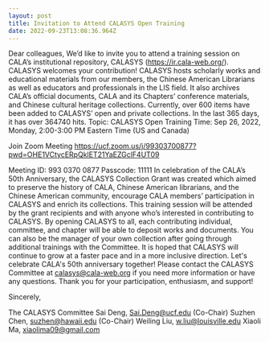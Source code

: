 ```yaml
---
layout: post
title: Invitation to Attend CALASYS Open Training
date: 2022-09-23T13:08:36.964Z
---
```

Dear colleagues,
We’d like to invite you to attend a training session on CALA’s institutional repository, CALASYS (https://ir.cala-web.org/).
CALASYS welcomes your contribution! CALASYS hosts scholarly works and educational materials from our members, the Chinese American Librarians as well as educators and professionals in the LIS field. It also archives CALA’s official documents, CALA and its Chapters’ conference materials, and Chinese cultural heritage collections. Currently, over 600 items have been added to CALASYS’ open and private collections. In the last 365 days, it has over 364740 hits.
Topic: CALASYS Open Training
Time: Sep 26, 2022, Monday, 2:00-3:00 PM Eastern Time (US and Canada)

Join Zoom Meeting
https://ucf.zoom.us/j/99303700877?pwd=OHE1VCtycERpQklET21YaEZGclF4UT09

Meeting ID: 993 0370 0877
Passcode: 11111
In celebration of the CALA’s 50th Anniversary, the CALASYS Collection Grant was created which aimed to preserve the history of CALA, Chinese American librarians, and the Chinese American community, encourage CALA members’ participation in CALASYS and enrich its collections. This training session will be attended by the grant recipients and with anyone who’s interested in contributing to CALASYS.
By opening CALASYS to all, each contributing individual, committee, and chapter will be able to deposit works and documents. You can also be the manager of your own collection after going through additional trainings with the Committee. It is hoped that CALASYS will continue to grow at a faster pace and in a more inclusive direction.
Let's celebrate CALA's 50th anniversary together! Please contact the CALASYS Committee at calasys@cala-web.org if you need more information or have any questions. Thank you for your participation, enthusiasm, and support!

Sincerely,

The CALASYS Committee
Sai Deng, Sai.Deng@ucf.edu (Co-Chair)
Suzhen Chen, suzhen@hawaii.edu (Co-Chair)
Weiling Liu, w.liu@louisville.edu
Xiaoli Ma, xiaolima09@gmail.com